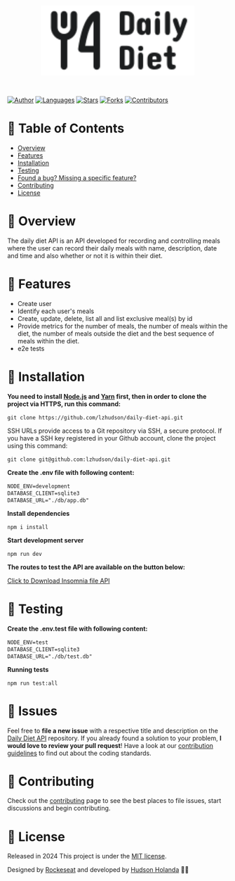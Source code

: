<p align="center">
  <img src=".github/docs/images/logo.svg" width="350"/>
</p>

<br />

[![Author](https://img.shields.io/badge/author-lzhudson-00B37E?style=flat-square)](https://github.com/lzhudson)
[![Languages](https://img.shields.io/github/languages/count/lzhudson/daily-diet-api?color=%2300B37E&style=flat-square)](#)
[![Stars](https://img.shields.io/github/stars/lzhudson/daily-diet-api?color=00B37E&style=flat-square)](https://github.com/lzhudson/daily-diet-api/stargazers)
[![Forks](https://img.shields.io/github/forks/lzhudson/daily-diet-api?color=00B37E&style=flat-square)](https://github.com/lzhudson/daily-diet-api/network/members)
[![Contributors](https://img.shields.io/github/contributors/lzhudson/daily-diet-api?color=00B37E&style=flat-square)](https://github.com/lzhudson/daily-diet-api/graphs/contributors)

# :pushpin: Table of Contents
* [Overview](#memo-overview)
* [Features](#rocket-features)
* [Installation](#construction_worker-installation)
* [Testing](#test_tube-testing)
* [Found a bug? Missing a specific feature?](#bug-issues)
* [Contributing](#tada-contributing)
* [License](#closed_book-license)

# :memo: Overview

The daily diet API is an API developed for recording and controlling meals where the user can record their daily meals with name, description, date and time and also whether or not it is within their diet.

# :rocket: Features

* Create user
* Identify each user's meals 
* Create, update, delete, list all and list exclusive meal(s) by id
* Provide metrics for the number of meals, the number of meals within the diet, the number of meals outside the diet and the best sequence of meals within the diet.
* e2e tests

# :construction_worker: Installation

**You need to install [Node.js](https://nodejs.org/en/download/) and [Yarn](https://yarnpkg.com/) first, then in order to clone the project via HTTPS, run this command:**

```
git clone https://github.com/lzhudson/daily-diet-api.git
```

SSH URLs provide access to a Git repository via SSH, a secure protocol. If you have a SSH key registered in your Github account, clone the project using this command:

```
git clone git@github.com:lzhudson/daily-diet-api.git
```

**Create the .env file with following content:**

```
NODE_ENV=development
DATABASE_CLIENT=sqlite3
DATABASE_URL="./db/app.db"
```

**Install dependencies**

```
npm i install
```

**Start development server**

```
npm run dev
```

**The routes to test the API are available on the button below:**

 <a href=".github/docs/insomnia/daily-diet-api.json" download>Click to Download Insomnia file API</a>


# :test_tube: Testing

**Create the .env.test file with following content:**

```
NODE_ENV=test
DATABASE_CLIENT=sqlite3
DATABASE_URL="./db/test.db"
```

**Running tests**

```
npm run test:all
```

# :bug: Issues

Feel free to **file a new issue** with a respective title and description on the [Daily Diet API](https://github.com/lzhudson/daily-diet-api/issues) repository. If you already found a solution to your problem, **I would love to review your pull request**! Have a look at our [contribution guidelines](https://github.com/lzhudson/daily-diet-api/blob/main/CONTRIBUTING.md) to find out about the coding standards.

# :tada: Contributing

Check out the [contributing](https://github.com/lzhudson/daily-diet-api/blob/main/CONTRIBUTING.md) page to see the best places to file issues, start discussions and begin contributing.

# :closed_book: License

Released in 2024
This project is under the [MIT license](https://github.com/lzhudson/daily-diet-api/main/LICENSE).

Designed by [Rockeseat](https://github.com/Rocketseat) and developed by [Hudson Holanda](https://github.com/lzhudson) 🖤🚀
